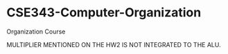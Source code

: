 # CSE343-Computer-Organization
Organization Course

MULTIPLIER MENTIONED ON THE HW2 IS NOT INTEGRATED TO THE ALU.
